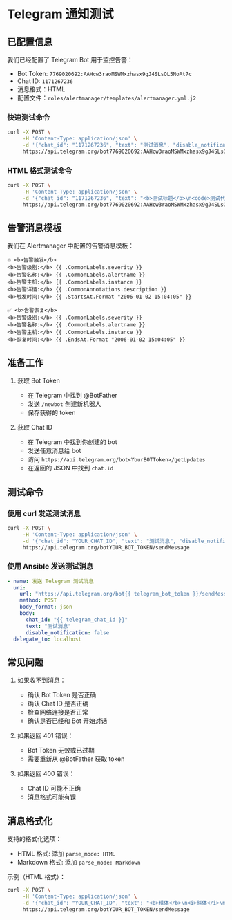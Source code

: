 # Telegram 通知测试

## 已配置信息

我们已经配置了 Telegram Bot 用于监控告警：

- Bot Token: `7769020692:AAHcw3raoMSWMxzhasx9gJ4SLsOL5NoAt7c`
- Chat ID: `1171267236`
- 消息格式：HTML
- 配置文件：`roles/alertmanager/templates/alertmanager.yml.j2`

### 快速测试命令

```bash
curl -X POST \
     -H 'Content-Type: application/json' \
     -d '{"chat_id": "1171267236", "text": "测试消息", "disable_notification": false}' \
     https://api.telegram.org/bot7769020692:AAHcw3raoMSWMxzhasx9gJ4SLsOL5NoAt7c/sendMessage
```

### HTML 格式测试命令

```bash
curl -X POST \
     -H 'Content-Type: application/json' \
     -d '{"chat_id": "1171267236", "text": "<b>测试标题</b>\n<code>测试代码</code>\n<i>测试斜体</i>", "parse_mode": "HTML"}' \
     https://api.telegram.org/bot7769020692:AAHcw3raoMSWMxzhasx9gJ4SLsOL5NoAt7c/sendMessage
```

## 告警消息模板

我们在 Alertmanager 中配置的告警消息模板：

```
🔥 <b>告警触发</b>
<b>告警级别:</b> {{ .CommonLabels.severity }}
<b>告警名称:</b> {{ .CommonLabels.alertname }}
<b>告警主机:</b> {{ .CommonLabels.instance }}
<b>告警详情:</b> {{ .CommonAnnotations.description }}
<b>触发时间:</b> {{ .StartsAt.Format "2006-01-02 15:04:05" }}

✅ <b>告警恢复</b>
<b>告警级别:</b> {{ .CommonLabels.severity }}
<b>告警名称:</b> {{ .CommonLabels.alertname }}
<b>告警主机:</b> {{ .CommonLabels.instance }}
<b>恢复时间:</b> {{ .EndsAt.Format "2006-01-02 15:04:05" }}
```

## 准备工作

1. 获取 Bot Token
   - 在 Telegram 中找到 @BotFather
   - 发送 `/newbot` 创建新机器人
   - 保存获得的 token

2. 获取 Chat ID
   - 在 Telegram 中找到你创建的 bot
   - 发送任意消息给 bot
   - 访问 `https://api.telegram.org/bot<YourBOTToken>/getUpdates`
   - 在返回的 JSON 中找到 `chat.id`

## 测试命令

### 使用 curl 发送测试消息

```bash
curl -X POST \
     -H 'Content-Type: application/json' \
     -d '{"chat_id": "YOUR_CHAT_ID", "text": "测试消息", "disable_notification": false}' \
     https://api.telegram.org/botYOUR_BOT_TOKEN/sendMessage
```

### 使用 Ansible 发送测试消息

```yaml
- name: 发送 Telegram 测试消息
  uri:
    url: "https://api.telegram.org/bot{{ telegram_bot_token }}/sendMessage"
    method: POST
    body_format: json
    body:
      chat_id: "{{ telegram_chat_id }}"
      text: "测试消息"
      disable_notification: false
  delegate_to: localhost
```

## 常见问题

1. 如果收不到消息：
   - 确认 Bot Token 是否正确
   - 确认 Chat ID 是否正确
   - 检查网络连接是否正常
   - 确认是否已经和 Bot 开始对话

2. 如果返回 401 错误：
   - Bot Token 无效或已过期
   - 需要重新从 @BotFather 获取 token

3. 如果返回 400 错误：
   - Chat ID 可能不正确
   - 消息格式可能有误

## 消息格式化

支持的格式化选项：
- HTML 格式: 添加 `parse_mode: HTML`
- Markdown 格式: 添加 `parse_mode: Markdown`

示例（HTML 格式）：
```bash
curl -X POST \
     -H 'Content-Type: application/json' \
     -d '{"chat_id": "YOUR_CHAT_ID", "text": "<b>粗体</b>\n<i>斜体</i>\n<code>代码</code>", "parse_mode": "HTML"}' \
     https://api.telegram.org/botYOUR_BOT_TOKEN/sendMessage
``` 